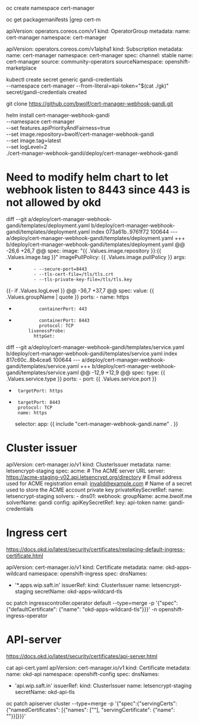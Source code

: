 oc create namespace cert-manager

oc get packagemanifests |grep cert-m


apiVersion: operators.coreos.com/v1
kind: OperatorGroup
metadata:
  name: cert-manager
  namespace: cert-manager


apiVersion: operators.coreos.com/v1alpha1
kind: Subscription
metadata:
  name: cert-manager
  namespace: cert-manager
spec:
  channel: stable
  name: cert-manager
  source: community-operators
  sourceNamespace: openshift-marketplace


 kubectl create secret generic gandi-credentials \
     --namespace cert-manager --from-literal=api-token="$(cat ./gk)"
secret/gandi-credentials created

git clone https://github.com/bwolf/cert-manager-webhook-gandi.git

 helm install cert-manager-webhook-gandi \
     --namespace cert-manager \
     --set features.apiPriorityAndFairness=true \
     --set image.repository=bwolf/cert-manager-webhook-gandi \
     --set image.tag=latest \
     --set logLevel=2 \
     ./cert-manager-webhook-gandi/deploy/cert-manager-webhook-gandi

# Need to modify helm chart to let webhook listen to 8443 since 443 is not allowed by okd 

diff --git a/deploy/cert-manager-webhook-gandi/templates/deployment.yaml b/deploy/cert-manager-webhook-gandi/templates/deployment.yaml
index 073a61b..9761f72 100644
--- a/deploy/cert-manager-webhook-gandi/templates/deployment.yaml
+++ b/deploy/cert-manager-webhook-gandi/templates/deployment.yaml
@@ -26,6 +26,7 @@ spec:
           image: "{{ .Values.image.repository }}:{{ .Values.image.tag }}"
           imagePullPolicy: {{ .Values.image.pullPolicy }}
           args:
+            - --secure-port=8443
             - --tls-cert-file=/tls/tls.crt
             - --tls-private-key-file=/tls/tls.key
 {{- if .Values.logLevel }}
@@ -36,7 +37,7 @@ spec:
               value: {{ .Values.groupName | quote }}
           ports:
             - name: https
-              containerPort: 443
+              containerPort: 8443
               protocol: TCP
           livenessProbe:
             httpGet:
diff --git a/deploy/cert-manager-webhook-gandi/templates/service.yaml b/deploy/cert-manager-webhook-gandi/templates/service.yaml
index 817c60c..8b4cea6 100644
--- a/deploy/cert-manager-webhook-gandi/templates/service.yaml
+++ b/deploy/cert-manager-webhook-gandi/templates/service.yaml
@@ -12,9 +12,9 @@ spec:
   type: {{ .Values.service.type }}
   ports:
     - port: {{ .Values.service.port }}
-      targetPort: https
+      targetPort: 8443
       protocol: TCP
       name: https
   selector:
     app: {{ include "cert-manager-webhook-gandi.name" . }}


# Cluster issuer
apiVersion: cert-manager.io/v1
kind: ClusterIssuer
metadata:
  name: letsencrypt-staging
spec:
  acme:
    # The ACME server URL
    server: https://acme-staging-v02.api.letsencrypt.org/directory
    # Email address used for ACME registration
    email: invalid@example.com
    # Name of a secret used to store the ACME account private key
    privateKeySecretRef:
      name: letsencrypt-staging
    solvers:
    - dns01:
        webhook:
          groupName: acme.bwolf.me
          solverName: gandi
          config:
            apiKeySecretRef:
              key: api-token
              name: gandi-credentials

# Ingress cert
https://docs.okd.io/latest/security/certificates/replacing-default-ingress-certificate.html

apiVersion: cert-manager.io/v1
kind: Certificate
metadata:
  name: okd-apps-wildcard
  namespace: openshift-ingress
spec:
  dnsNames:
  - '*.apps.wip.saft.in'
  issuerRef:
    kind: ClusterIssuer
    name: letsencrypt-staging
  secretName: okd-apps-wildcard-tls

oc patch ingresscontroller.operator default --type=merge -p '{"spec":{"defaultCertificate": {"name": "okd-apps-wildcard-tls"}}}' -n openshift-ingress-operator


# API-server 

https://docs.okd.io/latest/security/certificates/api-server.html

 cat api-cert.yaml
apiVersion: cert-manager.io/v1
kind: Certificate
metadata:
  name: okd-api
  namespace: openshift-config
spec:
  dnsNames:
  - 'api.wip.saft.in'
  issuerRef:
    kind: ClusterIssuer
    name: letsencrypt-staging
  secretName: okd-api-tls


oc patch apiserver cluster --type=merge -p '{"spec":{"servingCerts": {"namedCertificates": [{"names": ["<FQDN>"], "servingCertificate": {"name": "<secret>"}}]}}}' 

